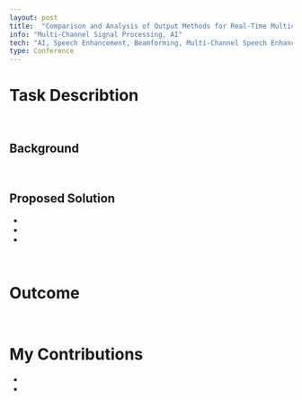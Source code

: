 ```yaml
---
layout: post
title:  "Comparison and Analysis of Output Methods for Real-Time Multichannel Speech Enhancement Models"
info: "Multi-Channel Signal Processing, AI"
tech: "AI, Speech Enhancement, Beamforming, Multi-Channel Speech Enhancement"
type: Conference
---
```

<!-- 
## Description


## Tech
'*' : tech I focus on


## My job -->

# Task Describtion
<br/>

## Background
<br/>

## Proposed Solution
* 
* 
* 
<br/>

# Outcome

<br/>

# My Contributions
* 
* 
<br/>